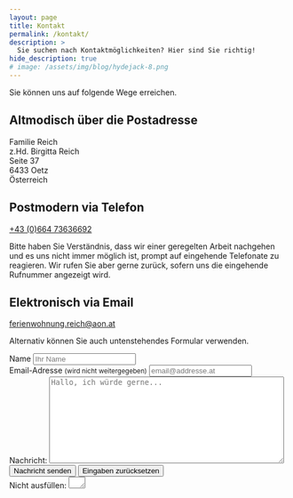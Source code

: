 ```yaml
---
layout: page
title: Kontakt
permalink: /kontakt/
description: >
  Sie suchen nach Kontaktmöglichkeiten? Hier sind Sie richtig!
hide_description: true
# image: /assets/img/blog/hydejack-8.png
---
```


Sie können uns auf folgende Wege erreichen.

## Altmodisch über die Postadresse

Familie Reich  
z.Hd. Birgitta Reich  
Seite 37  
6433 Oetz  
Österreich

## Postmodern via Telefon

<a href="tel:+4366473636692">+43 (0)664 73636692</a>

Bitte haben Sie Verständnis, dass wir einer geregelten Arbeit nachgehen und es
uns nicht immer möglich ist, prompt auf eingehende Telefonate zu reagieren. Wir
rufen Sie aber gerne zurück, sofern uns die eingehende Rufnummer angezeigt wird.

## Elektronisch via Email

<ferienwohnung.reich@aon.at>

Alternativ können Sie auch untenstehendes Formular verwenden.

<form id="contact" name="contact" accept-charset="UTF-8" autocomplete="off" enctype="multipart/form-data" method="POST" novalidate data-netlify-recaptcha="true" data-netlify="true" netlify-honeypot="comment">
  <div>
    <label id="lblName" for="name">Name
      <input id="name" name="name" type="text" spellcheck="false" maxlength="255" required placeholder="Ihr Name">
    </label>
  </div>
  <div>
    <label id="lblEmail" for="email">Email-Adresse <small>(wird nicht weitergegeben)</small>
      <input id="email" name="email" type="email" spellcheck="false" maxlength="255" required placeholder="email@addresse.at">
    </label>
  </div>
<!--   <div>
    <label id="lblHeardOf" for="heard-of">Wie hast du von meiner Seite erfahren?
      <input id="heard-of" name="heard-of" type="text" spellcheck="true" maxlength="255" placeholder="Websuche oder Forum (bitte Namen oder Adresse angeben)">
    </label>
  </div> -->
  <div>
    <label>Nachricht: <textarea name="message" spellcheck="true" rows="10" cols="50" required placeholder="Hallo, ich würde gerne..."></textarea></label>
  </div>
<!--   <div>
    <label id="lblFile" for="file">Datei(en) anhängen <small>(wenn nötig)</small>
      <input id="file" name="file" type="file" accept="image/*,.pdf" multiple>
    </label>
  </div> -->
  <div data-netlify-recaptcha="true"></div>
  <!-- <div class="g-recaptcha" data-sitekey="{{ site.reCaptcha.siteKey }}"></div>
  <script async src="https://www.google.com/recaptcha/api.js"></script> -->
  <div>
    <button id="submit" name="submit" type="submit" class="btn">Nachricht senden</button>
    <button id="reset" name="reset" type="reset" class="btn">Eingaben zurücksetzen</button>
  </div>
  <div class="hidden">
    <label id="lblComment" for="comment">Nicht ausfüllen:
      <textarea name="comment" id="comment" rows="1" cols="1"></textarea>
      <input type="hidden" id="idstamp" name="idstamp" value="WW91J3JlIHdlbGNvbWUhCg==">
    </label>
  </div>
</form>
